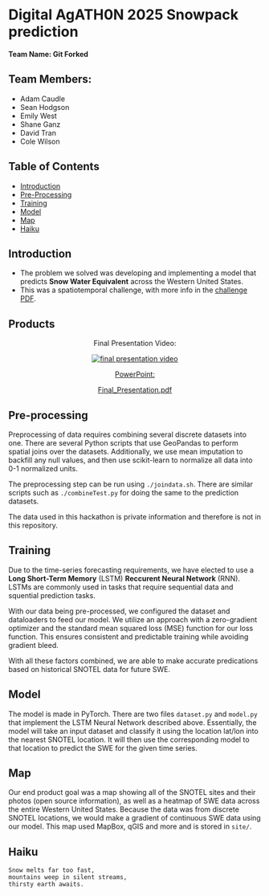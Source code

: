 # Digital AgATH0N 2025 Snowpack prediction
**Team Name: Git Forked**

## Team Members:
- Adam Caudle
- Sean Hodgson
- Emily West
- Shane Ganz
- David Tran
- Cole Wilson

## Table of Contents
- [Introduction](#introduction)
- [Pre-Processing](#pre-processing)
- [Training](#training)
- [Model](#model)
- [Map](#map)
- [Haiku](#haiku)

## Introduction
- The problem we solved was developing and implementing a model that predicts **Snow Water Equivalent** across the Western United States.
- This was a spatiotemporal challenge, with more info in the [challenge PDF](./SnowpackPredictionChallenge.pdf).

## Products

<p align=center>
Final Presentation Video:
</p>

<p align=center>
<a href="https://www.youtube.com/watch?v=UXVqL-Rfepg"><img alt="final presentation video" src="https://img.youtube.com/vi/UXVqL-Rfepg/0.jpg">
</p>

<p align=center>
PowerPoint:
</p>

<p align=center>
    <a href="./Final_Presentation.pdf" target="_blank">Final_Presentation.pdf</a>
</p>

## Pre-processing
Preprocessing of data requires combining several discrete datasets into one. There are several Python scripts that use GeoPandas to perform spatial joins over the datasets.
Additionally, we use mean imputation to backfill any null values, and then use scikit-learn to normalize all data into 0-1 normalized units.

The preprocessing step can be run using `./joindata.sh`. There are similar scripts such as `./combineTest.py` for doing the same to the prediction datasets.

The data used in this hackathon is private information and therefore is not in this repository.

## Training
Due to the time-series forecasting requirements, we have elected to use a **Long Short-Term Memory** (LSTM) **Reccurent Neural Network** (RNN). LSTMs are commonly used in tasks that require sequential data and squential prediction tasks.

With our data being pre-processed, we configured the dataset and dataloaders to feed our model. We utilize an approach with a zero-gradient optimizer and the standard mean squared loss (MSE) function for our loss function. This ensures consistent and predictable training while avoiding gradient bleed.

With all these factors combined, we are able to make accurate predications based on historical SNOTEL data for future SWE.

## Model
The model is made in PyTorch. There are two files `dataset.py` and `model.py` that implement the LSTM Neural Network described above. Essentially, the model will take an input dataset
and classify it using the location lat/lon into the nearest SNOTEL location. It will then use the corresponding model to that location to predict the SWE for the given time series.

## Map
Our end product goal was a map showing all of the SNOTEL sites and their photos (open source information), as well as a heatmap of SWE data across the entire Western United States.
Because the data was from discrete SNOTEL locations, we would make a gradient of continuous SWE data using our model. This map used MapBox, qGIS and more and is stored in `site/`.

## Haiku
```
Snow melts far too fast,
mountains weep in silent streams,
thirsty earth awaits.
```
